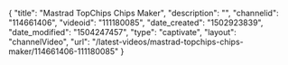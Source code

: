 {
    "title": "Mastrad TopChips Chips Maker",
    "description": "",
    "channelid": "114661406",
    "videoid": "111180085",
    "date_created": "1502923839",
    "date_modified": "1504247457",
    "type": "captivate",
    "layout": "channelVideo",
    "url": "\/latest-videos\/mastrad-topchips-chips-maker\/114661406-111180085"
}